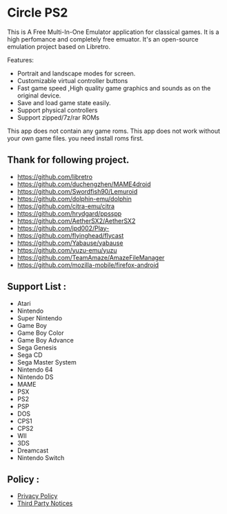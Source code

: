 # Circle PS2

This is A Free Multi-In-One Emulator application for classical games. It is a high perfomance and completely free emuator.
It's an open-source emulation project based on Libretro.

Features:
- Portrait and landscape modes for screen.
- Customizable virtual controller buttons
- Fast game speed ,High quality game graphics and sounds as on the original device.
- Save and load game state easily.
- Support physical controllers
- Support zipped/7z/rar ROMs

This app does not contain any game roms.
This app does not work without your own game files. you need install roms first.


## Thank for following project.
- https://github.com/libretro
- https://github.com/duchengzhen/MAME4droid
- https://github.com/Swordfish90/Lemuroid
- https://github.com/dolphin-emu/dolphin
- https://github.com/citra-emu/citra
- https://github.com/hrydgard/ppsspp
- https://github.com/AetherSX2/AetherSX2
- https://github.com/jpd002/Play-
- https://github.com/flyinghead/flycast
- https://github.com/Yabause/yabause
- https://github.com/yuzu-emu/yuzu
- https://github.com/TeamAmaze/AmazeFileManager
- https://github.com/mozilla-mobile/firefox-android


## Support List :
- Atari
- Nintendo
- Super Nintendo
- Game Boy
- Game Boy Color
- Game Boy Advance
- Sega Genesis
- Sega CD
- Sega Master System
- Nintendo 64
- Nintendo DS
- MAME
- PSX
- PS2
- PSP
- DOS
- CPS1
- CPS2
- WII
- 3DS
- Dreamcast
- Nintendo Switch

## Policy :
- [Privacy Policy](https://emucircle.github.io/privacy_policy.html)
- [Third Party Notices](https://emucircle.github.io/3rdparty.html)

